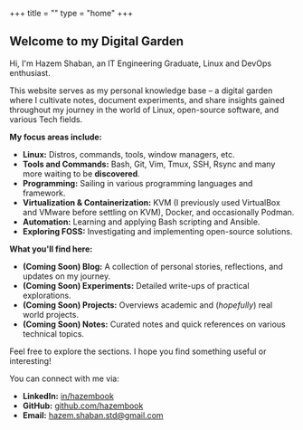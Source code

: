 +++
title = ""
type = "home"
+++

## Welcome to my Digital Garden

Hi, I'm Hazem Shaban, an IT Engineering Graduate, Linux and DevOps enthusiast.

This website serves as my personal knowledge base – a digital garden where I cultivate notes, document experiments, and share insights gained throughout my journey in the world of Linux, open-source software, and various Tech fields.

**My focus areas include:**

*   **Linux:** Distros, commands, tools, window managers, etc.
*   **Tools and Commands:** Bash, Git, Vim, Tmux, SSH, Rsync and many more waiting to be **discovered**.
*   **Programming:** Sailing in various programming languages and framework.
*   **Virtualization & Containerization:** KVM (I previously used VirtualBox and VMware before settling on KVM), Docker, and occasionally Podman.
*   **Automation:** Learning and applying Bash scripting and Ansible.
*   **Exploring FOSS:** Investigating and implementing open-source solutions.

**What you'll find here:**

*   **(Coming Soon) Blog:** A collection of personal stories, reflections, and updates on my journey.
*   **(Coming Soon) Experiments:** Detailed write-ups of practical explorations.
*   **(Coming Soon) Projects:** Overviews academic and (*hopefully*) real world projects.
*   **(Coming Soon) Notes:** Curated notes and quick references on various technical topics.

Feel free to explore the sections. I hope you find something useful or interesting!

You can connect with me via:

*   **LinkedIn:** [in/hazembook](https://linkedin.com/in/hazembook)
*   **GitHub:** [github.com/hazembook](https://github.com/hazembook)
*   **Email:** [hazem.shaban.std@gmail.com](mailto:hazem.shaban.std@gmail.com)
